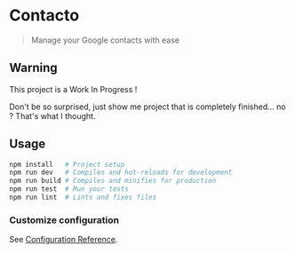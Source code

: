 # Contacto

> Manage your Google contacts with ease

## Warning

This project is a Work In Progress !

Don't be so surprised, just show me project that is completely finished... no ? That's what I thought.

## Usage

```bash
npm install   # Project setup
npm run dev   # Compiles and hot-reloads for development
npm run build # Compiles and minifies for production
npm run test  # Run your tests
npm run lint  # Lints and fixes files
```

### Customize configuration

See [Configuration Reference](https://cli.vuejs.org/config/).